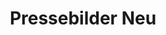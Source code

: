 ---
templateKey: pressebilder-page
title: Pressebilder Neu
intro:
  description: Pressebilder
  blurbs:
    - image: /img/20220504pj275.jpg
      alt: Jan mit verschraenkten Armen
      copyright: Jan Pasternack
    - image: /img/20220504pj181.jpg
      alt: Jan sitzt und schaut gedankenverloren in die Luft
      copyright: Jan Pasternack
    - image: /img/20220504pj230.jpg
      alt: Jan grinst sich einen im Café
      copyright: Jan Pasternack
    - image: /img/IMG-20220507-WA0007.jpg
      alt: Jan sitzt zwischen alten Menschen rum
      copyright: Jan Pasternack
    - image: /img/20220504pj156.jpg
      alt: Jan sitzt auf Kunst
      copyright: Jan Pasternack
    - image: /img/20220504pj151.jpg
      alt: Jan ist kurz davor in die U-Bahn zu steigen
      copyright: Jan Pasternack
    - image: /img/IMG-20220505-WA0001.jpg
      alt: Naturbursche
      copyright: Jan Pasternack
---